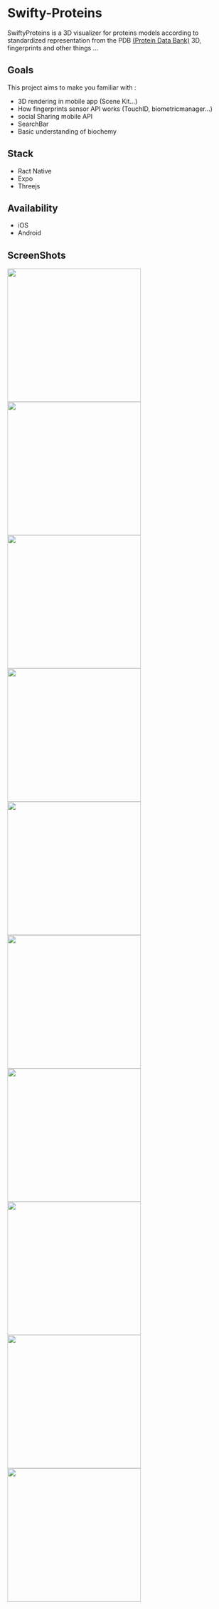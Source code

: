 # Swifty-Proteins

SwiftyProteins is a 3D visualizer for proteins models according to standardized representation from the PDB
[(Protein Data Bank)](https://www.rcsb.org/) 3D, fingerprints and other things ...  


## Goals

This project aims to make you familiar with :
- 3D rendering in mobile app (Scene Kit...)
- How fingerprints sensor API works (TouchID, biometricmanager...)
- social Sharing mobile API
- SearchBar
- Basic understanding of biochemy

## Stack
- Ract Native
- Expo
- Threejs

## Availability
- iOS
- Android

## ScreenShots

<img width="300" src="https://github.com/aerragha/swifty-protein/blob/master/screenshots/1.png" />
<img width="300" src="https://github.com/aerragha/swifty-protein/blob/master/screenshots/2.png" />
<img width="300" src="https://github.com/aerragha/swifty-protein/blob/master/screenshots/3.png" />
<img width="300" src="https://github.com/aerragha/swifty-protein/blob/master/screenshots/4.png" />
<img width="300" src="https://github.com/aerragha/swifty-protein/blob/master/screenshots/5.png" />
<img width="300" src="https://github.com/aerragha/swifty-protein/blob/master/screenshots/6.png" />
<img width="300" src="https://github.com/aerragha/swifty-protein/blob/master/screenshots/7.png" />
<img width="300" src="https://github.com/aerragha/swifty-protein/blob/master/screenshots/8.png" />
<img width="300" src="https://github.com/aerragha/swifty-protein/blob/master/screenshots/9.png" />
<img width="300" src="https://github.com/aerragha/swifty-protein/blob/master/screenshots/10.png" />